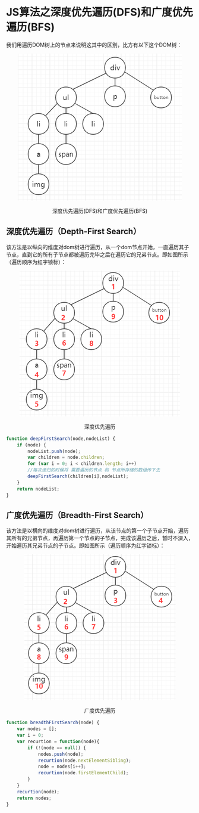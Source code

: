 # JS算法之深度优先遍历(DFS)和广度优先遍历(BFS)

我们用遍历DOM树上的节点来说明这其中的区别，比方有以下这个DOM树：

<p align="center">
    <img src="./imgs/dom-tree.png" alt="深度优先遍历(DFS)和广度优先遍历(BFS)">
    <div align="center">深度优先遍历(DFS)和广度优先遍历(BFS)</div>
</p>

## 深度优先遍历（Depth-First Search）

该方法是以纵向的维度对dom树进行遍历，从一个dom节点开始，一直遍历其子节点，直到它的所有子节点都被遍历完毕之后在遍历它的兄弟节点。即如图所示（遍历顺序为红字锁标）：
<p align="center">
    <img src="./imgs/dfs.png" alt="深度优先遍历">
    <div align="center">深度优先遍历</div>
</p>

```js
function deepFirstSearch(node,nodeList) {  
    if (node) {    
        nodeList.push(node);    
        var children = node.children;    
        for (var i = 0; i < children.length; i++) 
        //每次递归的时候将 需要遍历的节点 和 节点所存储的数组传下去
        deepFirstSearch(children[i],nodeList);    
    }    
    return nodeList;  
} 
```

## 广度优先遍历（Breadth-First Search）

该方法是以横向的维度对dom树进行遍历，从该节点的第一个子节点开始，遍历其所有的兄弟节点，再遍历第一个节点的子节点，完成该遍历之后，暂时不深入，开始遍历其兄弟节点的子节点。即如图所示（遍历顺序为红字锁标）：
<p align="center">
    <img src="./imgs/bfs.png" alt="广度优先遍历">
    <div align="center">广度优先遍历</div>
</p>

```js
function breadthFirstSearch(node) {
    var nodes = [];
    var i = 0;
    var recurtion = function(node){
        if (!(node == null)) {
            nodes.push(node);
            recurtion(node.nextElementSibling);
            node = nodes[i++];
            recurtion(node.firstElementChild);
        }
    }
    recurtion(node);
    return nodes;
}

```